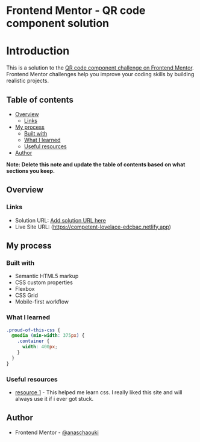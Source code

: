 # Frontend Mentor - QR code component solution

# Introduction

This is a solution to the [QR code component challenge on Frontend Mentor](https://www.frontendmentor.io/challenges/qr-code-component-iux_sIO_H). Frontend Mentor challenges help you improve your coding skills by building realistic projects.

## Table of contents

- [Overview](#overview)
  - [Links](#links)
- [My process](#my-process)
  - [Built with](#built-with)
  - [What I learned](#what-i-learned)
  - [Useful resources](#useful-resources)
- [Author](#author)

**Note: Delete this note and update the table of contents based on what sections you keep.**

## Overview

### Links

- Solution URL: [Add solution URL here](https://your-solution-url.com)
- Live Site URL: (https://competent-lovelace-edcbac.netlify.app)

## My process

### Built with

- Semantic HTML5 markup
- CSS custom properties
- Flexbox
- CSS Grid
- Mobile-first workflow

### What I learned

```css
.proud-of-this-css {
  @media (min-width: 375px) {
    .container {
      width: 400px;
    }
  }
}
```

### Useful resources

- [resource 1](https://www.w3schools.com) - This helped me learn css. I really liked this site and will always use it if i ever got stuck.

## Author

- Frontend Mentor - [@anaschaouki](https://www.frontendmentor.io/profile/anaschaouki)
